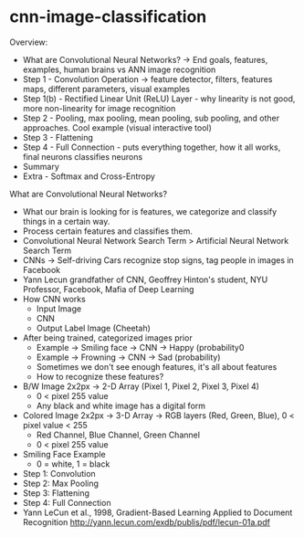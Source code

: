 # cnn-image-classification

Overview:
- What are Convolutional Neural Networks? -> End goals, features, examples, human brains vs ANN image recognition
- Step 1 - Convolution Operation -> feature detector, filters, features maps, different parameters, visual examples
- Step 1(b) - Rectified Linear Unit (ReLU) Layer - why linearity is not good, more non-linearity for image recognition
- Step 2  - Pooling, max pooling, mean pooling, sub pooling, and other approaches. Cool example (visual interactive tool)
- Step 3 - Flattening
- Step 4 - Full Connection - puts everything together, how it all works, final neurons classifies neurons
- Summary
- Extra - Softmax and Cross-Entropy

What are Convolutional Neural Networks?
- What our brain is looking for is features, we categorize and classify things in a certain way. 
- Process certain features and classifies them.
- Convolutional Neural Network Search Term > Artificial Neural Network Search Term
- CNNs -> Self-driving Cars recognize stop signs, tag people in images in Facebook
- Yann Lecun grandfather of CNN, Geoffrey Hinton's student, NYU Professor, Facebook, Mafia of Deep Learning
- How CNN works
  - Input Image
  - CNN
  - Output Label Image (Cheetah)
- After being trained, categorized images prior
  - Example -> Smiling face -> CNN -> Happy (probability0
  - Example -> Frowning -> CNN -> Sad (probability)
  - Sometimes we don't see enough features, it's all about features
  - How to recognize these features?
- B/W Image 2x2px 
  -> 2-D Array (Pixel 1, Pixel 2, Pixel 3, Pixel 4) 
  - 0 < pixel 255 value
  - Any black and white image has a digital form 
- Colored Image 2x2px 
  -> 3-D Array -> RGB layers (Red, Green, Blue), 0 < pixel value < 255
  - Red Channel, Blue Channel, Green Channel
  - 0 < pixel 255 value
- Smiling Face Example
  - 0 = white, 1 = black
- Step 1: Convolution
- Step 2: Max Pooling
- Step 3: Flattening
- Step 4: Full Connection
- Yann LeCun et al., 1998, Gradient-Based Learning Applied to Document Recognition http://yann.lecun.com/exdb/publis/pdf/lecun-01a.pdf
